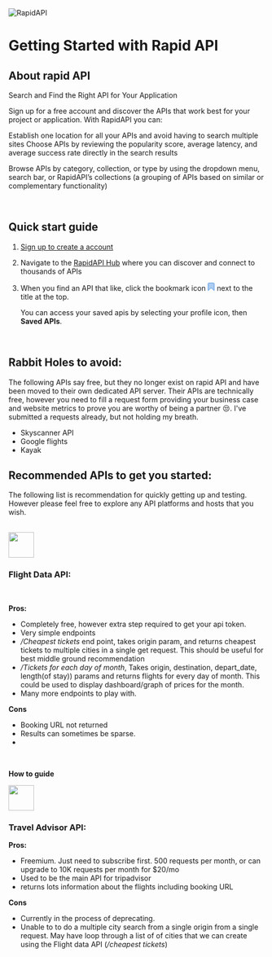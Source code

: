 <img class="header-image is-logo-image" alt="RapidAPI" src="https://rapidapi.com/wp-content/uploads/2021/07/Brand-blue-horizontal.svg" title="RapidAPI">

# Getting Started with Rapid API

## About rapid API

Search and Find the Right API for Your Application

Sign up for a free account and discover the APIs that work best for your project or application. With RapidAPI you can:

Establish one location for all your APIs and avoid having to search multiple sites
Choose APIs by reviewing the popularity score, average latency, and average success rate directly in the search results

Browse APIs by category, collection, or type by using the dropdown menu, search bar, or RapidAPI’s collections (a grouping of APIs based on similar or complementary functionality)

<br />

## Quick start guide

1. [Sign up to create a account](https://rapidapi.com/auth/sign-up?referral=/hub)
2. Navigate to the [RapidAPI Hub](https://rapidapi.com/hub) where you can discover and connect to thousands of APIs
3. When you find an API that like, click the bookmark icon  <img data-v-689d684c="" src="data:image/svg+xml;base64,PHN2ZyB4bWxucz0iaHR0cDovL3d3dy53My5vcmcvMjAwMC9zdmciIHdpZHRoPSIxNCIgaGVpZ2h0PSIxNiIgdmlld0JveD0iMCAwIDE0IDE2Ij4KICAgIDxwYXRoIGZpbGw9IiNBRENDRjEiIGZpbGwtcnVsZT0iZXZlbm9kZCIgc3Ryb2tlPSIjNEE5MEUyIiBkPSJNMSAxLjk0NVYxNS41bDUuOTgyLTUuNDgyTDEzIDE1LjVWMS45NDVDMTMgMS4xNDcgMTIuMzUzLjUgMTEuNTU1LjVoLTkuMTFDMS42NDcuNSAxIDEuMTQ3IDEgMS45NDV6Ii8+Cjwvc3ZnPgo=" id="save_product_btn_57f1ff38e4b0036abc9166f2"> next to the title at the top.

   You can access your saved apis by selecting your profile icon, then **Saved APIs**.

<br />

## Rabbit Holes to avoid:

The following APIs say free, but they no longer exist on rapid API and have been moved to their own dedicated API server. Their APIs are technically free, however you need to fill a request form providing your business case and website metrics to prove you are worthy of being a partner 😒. I've submitted a requests already, but not holding my breath.

- Skyscanner API
- Google flights
- Kayak

## Recommended APIs to get you started:

The following list is recommendation for quickly getting up and testing. However please feel free to explore any API platforms and hosts that you wish.

<br />

  <img data-v-55c5b733="" src="https://rapidapi.com/cdn/images?url=https://rapidapi-prod-apis.s3.amazonaws.com/15/566ac36d294d1eb77dd8b79a7042ad/eb4a1fca3495b7a7a8ff618543b6a03b.png" width="50">

### **Flight Data API**:

<br />

**Pros:**

- Completely free, however extra step required to get your api token.
- Very simple endpoints
- */Cheapest tickets* end point, takes origin param, and returns cheapest tickets to multiple cities in a single get request. This should be useful for best middle ground recommendation
-  */Tickets for each day of month*, Takes origin, destination, depart_date, length(of stay)) params and returns flights for every day of month. This could be used to display dashboard/graph of prices for the month.
-  Many more endpoints to play with.

**Cons**

- Booking URL not returned
- Results can sometimes be sparse.
-
<br />

**How to guide**



<img data-v-2f338418="" src="https://rapidapi.com/cdn/images?url=https://rapidapi-prod-apis.s3.amazonaws.com/03d4b62f-887b-4fdf-a885-3be1baec452d.jpg" width="50">

### **Travel Advisor API**:

**Pros:**

- Freemium. Just need to subscribe first. 500 requests per month, or can upgrade to 10K requests per month for $20/mo
- Used to be the main API for tripadvisor
- returns lots information about the flights including booking URL

**Cons**

- Currently in the process of deprecating.
- Unable to to do a multiple city search from a single origin from a single request.
May have loop through a list of of cities that we can create using the Flight data API (*/cheapest tickets*)
